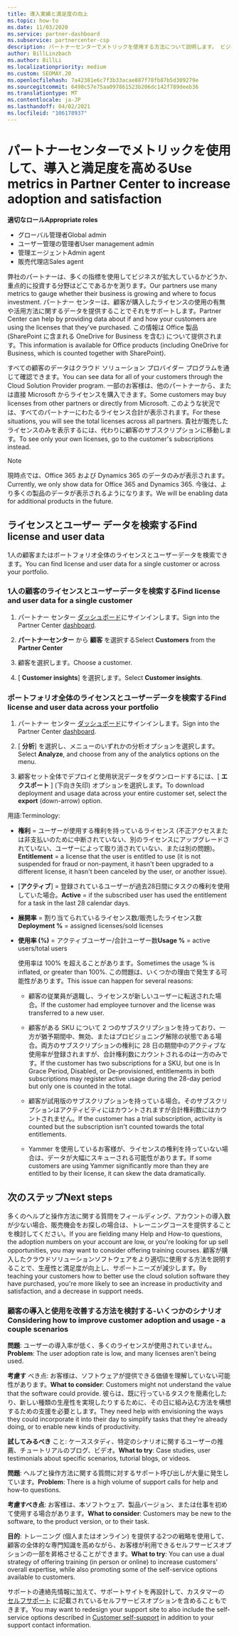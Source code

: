 ```yaml
---
title: 導入実績と満足度の向上
ms.topic: how-to
ms.date: 11/03/2020
ms.service: partner-dashboard
ms.subservice: partnercenter-csp
description: パートナーセンターでメトリックを使用する方法について説明します。 ビジネスが成長しているかどうか、顧客がライセンスをどのように使用しているか、および投資に焦点を当てる場所をメトリックで示すことができます。
author: BillLinzbach
ms.author: BillLi
ms.localizationpriority: medium
ms.custom: SEOMAY.20
ms.openlocfilehash: 7a42381e6c7f3b33acae887f78fb87b5d309279e
ms.sourcegitcommit: 6498c57e75aa097861523b206dc142f789deeb36
ms.translationtype: MT
ms.contentlocale: ja-JP
ms.lasthandoff: 04/02/2021
ms.locfileid: "106178937"
---
```

# <a name="use-metrics-in-partner-center-to-increase-adoption-and-satisfaction"></a><span data-ttu-id="b28bb-104">パートナーセンターでメトリックを使用して、導入と満足度を高める</span><span class="sxs-lookup"><span data-stu-id="b28bb-104">Use metrics in Partner Center to increase adoption and satisfaction</span></span>

<span data-ttu-id="b28bb-105">**適切なロール**</span><span class="sxs-lookup"><span data-stu-id="b28bb-105">**Appropriate roles**</span></span>

- <span data-ttu-id="b28bb-106">グローバル管理者</span><span class="sxs-lookup"><span data-stu-id="b28bb-106">Global admin</span></span>
- <span data-ttu-id="b28bb-107">ユーザー管理の管理者</span><span class="sxs-lookup"><span data-stu-id="b28bb-107">User management admin</span></span>
- <span data-ttu-id="b28bb-108">管理エージェント</span><span class="sxs-lookup"><span data-stu-id="b28bb-108">Admin agent</span></span>
- <span data-ttu-id="b28bb-109">販売代理店</span><span class="sxs-lookup"><span data-stu-id="b28bb-109">Sales agent</span></span>

<span data-ttu-id="b28bb-110">弊社のパートナーは、多くの指標を使用してビジネスが拡大しているかどうか、重点的に投資する分野はどこであるかを測ります。</span><span class="sxs-lookup"><span data-stu-id="b28bb-110">Our partners use many metrics to gauge whether their business is growing and where to focus investment.</span></span> <span data-ttu-id="b28bb-111">パートナー センターは、顧客が購入したライセンスの使用の有無や活用方法に関するデータを提供することでそれをサポートします。</span><span class="sxs-lookup"><span data-stu-id="b28bb-111">Partner Center can help by providing data about if and how your customers are using the licenses that they've purchased.</span></span> <span data-ttu-id="b28bb-112">この情報は Office 製品 (SharePoint に含まれる OneDrive for Business を含む) について提供されます。</span><span class="sxs-lookup"><span data-stu-id="b28bb-112">This information is available for Office products (including OneDrive for Business, which is counted together with SharePoint).</span></span>

<span data-ttu-id="b28bb-113">すべての顧客のデータはクラウド ソリューション プロバイダー プログラムを通じて確認できます。</span><span class="sxs-lookup"><span data-stu-id="b28bb-113">You can see data for all of your customers through the Cloud Solution Provider program.</span></span> <span data-ttu-id="b28bb-114">一部のお客様は、他のパートナーから、または直接 Microsoft からライセンスを購入できます。</span><span class="sxs-lookup"><span data-stu-id="b28bb-114">Some customers may buy licenses from other partners or directly from Microsoft.</span></span> <span data-ttu-id="b28bb-115">このような状況では、すべてのパートナーにわたるライセンス合計が表示されます。</span><span class="sxs-lookup"><span data-stu-id="b28bb-115">For these situations, you will see the total licenses across all partners.</span></span> <span data-ttu-id="b28bb-116">貴社が販売したライセンスのみを表示するには、代わりに顧客のサブスクリプションに移動します。</span><span class="sxs-lookup"><span data-stu-id="b28bb-116">To see only your own licenses, go to the customer's subscriptions instead.</span></span>

> [!NOTE]  
> <span data-ttu-id="b28bb-117">現時点では、Office 365 および Dynamics 365 のデータのみが表示されます。</span><span class="sxs-lookup"><span data-stu-id="b28bb-117">Currently, we only show data for Office 365 and Dynamics 365.</span></span> <span data-ttu-id="b28bb-118">今後は、より多くの製品のデータが表示されるようになります。</span><span class="sxs-lookup"><span data-stu-id="b28bb-118">We will be enabling data for additional products in the future.</span></span>

## <a name="find-license-and-user-data"></a><span data-ttu-id="b28bb-119">ライセンスとユーザー データを検索する</span><span class="sxs-lookup"><span data-stu-id="b28bb-119">Find license and user data</span></span>

<span data-ttu-id="b28bb-120">1人の顧客またはポートフォリオ全体のライセンスとユーザーデータを検索できます。</span><span class="sxs-lookup"><span data-stu-id="b28bb-120">You can find license and user data for a single customer or across your portfolio.</span></span>

### <a name="find-license-and-user-data-for-a-single-customer"></a><span data-ttu-id="b28bb-121">1人の顧客のライセンスとユーザーデータを検索する</span><span class="sxs-lookup"><span data-stu-id="b28bb-121">Find license and user data for a single customer</span></span>

1. <span data-ttu-id="b28bb-122">パートナー センター [ダッシュボード](https://partner.microsoft.com/dashboard)にサインインします。</span><span class="sxs-lookup"><span data-stu-id="b28bb-122">Sign into the Partner Center [dashboard](https://partner.microsoft.com/dashboard).</span></span>

2. <span data-ttu-id="b28bb-123">**パートナーセンター** から **顧客** を選択する</span><span class="sxs-lookup"><span data-stu-id="b28bb-123">Select **Customers** from the **Partner Center**</span></span>

3. <span data-ttu-id="b28bb-124">顧客を選択します。</span><span class="sxs-lookup"><span data-stu-id="b28bb-124">Choose a customer.</span></span>

4. <span data-ttu-id="b28bb-125">[ **Customer insights**] を選択します。</span><span class="sxs-lookup"><span data-stu-id="b28bb-125">Select **Customer insights**.</span></span>

### <a name="find-license-and-user-data-across-your-portfolio"></a><span data-ttu-id="b28bb-126">ポートフォリオ全体のライセンスとユーザーデータを検索する</span><span class="sxs-lookup"><span data-stu-id="b28bb-126">Find license and user data across your portfolio</span></span>

1. <span data-ttu-id="b28bb-127">パートナー センター [ダッシュボード](https://partner.microsoft.com/dashboard)にサインインします。</span><span class="sxs-lookup"><span data-stu-id="b28bb-127">Sign into the Partner Center [dashboard](https://partner.microsoft.com/dashboard).</span></span>

2. <span data-ttu-id="b28bb-128">[ **分析**] を選択し、メニューのいずれかの分析オプションを選択します。</span><span class="sxs-lookup"><span data-stu-id="b28bb-128">Select **Analyze**, and choose from any of the analytics options on the menu.</span></span>

3. <span data-ttu-id="b28bb-129">顧客セット全体でデプロイと使用状況データをダウンロードするには、[ **エクスポート** ] (下向き矢印) オプションを選択します。</span><span class="sxs-lookup"><span data-stu-id="b28bb-129">To download deployment and usage data across your entire customer set, select the **export** (down-arrow) option.</span></span>

<span data-ttu-id="b28bb-130">用語:</span><span class="sxs-lookup"><span data-stu-id="b28bb-130">Terminology:</span></span>

- <span data-ttu-id="b28bb-131">**権利** = ユーザーが使用する権利を持っているライセンス (不正アクセスまたは非支払いのために中断されていない、別のライセンスにアップグレードされていない、ユーザーによって取り消されていない、または別の問題)。</span><span class="sxs-lookup"><span data-stu-id="b28bb-131">**Entitlement** = a license that the user is entitled to use (it is not suspended for fraud or non-payment, it hasn't been upgraded to a different license, it hasn't been canceled by the user, or another issue).</span></span>

- <span data-ttu-id="b28bb-132">[**アクティブ**] = 登録されているユーザーが過去28日間にタスクの権利を使用していた場合。</span><span class="sxs-lookup"><span data-stu-id="b28bb-132">**Active** = if the subscribed user has used the entitlement for a task in the last 28 calendar days.</span></span>

- <span data-ttu-id="b28bb-133">**展開率** = 割り当てられているライセンス数/販売したライセンス数</span><span class="sxs-lookup"><span data-stu-id="b28bb-133">**Deployment %** = assigned licenses/sold licenses</span></span>

- <span data-ttu-id="b28bb-134">**使用率 (%)** = アクティブユーザー/合計ユーザー数</span><span class="sxs-lookup"><span data-stu-id="b28bb-134">**Usage %** = active users/total users</span></span>

   <span data-ttu-id="b28bb-135">使用率は 100% を超えることがあります。</span><span class="sxs-lookup"><span data-stu-id="b28bb-135">Sometimes the usage % is inflated, or greater than 100%.</span></span> <span data-ttu-id="b28bb-136">この問題は、いくつかの理由で発生する可能性があります。</span><span class="sxs-lookup"><span data-stu-id="b28bb-136">This issue can happen for several reasons:</span></span>

  - <span data-ttu-id="b28bb-137">顧客の従業員が退職し、ライセンスが新しいユーザーに転送された場合。</span><span class="sxs-lookup"><span data-stu-id="b28bb-137">If the customer had employee turnover and the license was transferred to a new user.</span></span>

  - <span data-ttu-id="b28bb-138">顧客がある SKU について 2 つのサブスクリプションを持っており、一方が猶予期間中、無効、またはプロビジョニング解除の状態である場合。両方のサブスクリプションの権利に 28 日の期間中のアクティブな使用率が登録されますが、合計権利数にカウントされるのは一方のみです。</span><span class="sxs-lookup"><span data-stu-id="b28bb-138">If the customer has two subscriptions for a SKU, but one is In Grace Period, Disabled, or De-provisioned, entitlements in both subscriptions may register active usage during the 28-day period but only one is counted in the total.</span></span>

  - <span data-ttu-id="b28bb-139">顧客が試用版のサブスクリプションを持っている場合。そのサブスクリプションはアクティビティにはカウントされますが合計権利数にはカウントされません。</span><span class="sxs-lookup"><span data-stu-id="b28bb-139">If the customer has a trial subscription, activity is counted but the subscription isn't counted towards the total entitlements.</span></span>

  - <span data-ttu-id="b28bb-140">Yammer を使用しているお客様が、ライセンスの権利を持っていない場合は、データが大幅にスキューされる可能性があります。</span><span class="sxs-lookup"><span data-stu-id="b28bb-140">If some customers are using Yammer significantly more than they are entitled to by their license, it can skew the data dramatically.</span></span>

## <a name="next-steps"></a><span data-ttu-id="b28bb-141">次のステップ</span><span class="sxs-lookup"><span data-stu-id="b28bb-141">Next steps</span></span>

<span data-ttu-id="b28bb-142">多くのヘルプと操作方法に関する質問をフィールディング、アカウントの導入数が少ない場合、販売機会をお探しの場合は、トレーニングコースを提供することを検討してください。</span><span class="sxs-lookup"><span data-stu-id="b28bb-142">If you are fielding many Help and How-to questions, the adoption numbers on your account are low, or you're looking for up sell opportunities, you may want to consider offering training courses.</span></span> <span data-ttu-id="b28bb-143">顧客が購入したクラウドソリューションソフトウェアをより適切に使用する方法を説明することで、生産性と満足度が向上し、サポートニーズが減少します。</span><span class="sxs-lookup"><span data-stu-id="b28bb-143">By teaching your customers how to better use the cloud solution software they have purchased, you're more likely to see an increase in productivity and satisfaction, and a decrease in support needs.</span></span>

### <a name="considering-how-to-improve-customer-adoption-and-usage---a-couple-scenarios"></a><span data-ttu-id="b28bb-144">顧客の導入と使用を改善する方法を検討する-いくつかのシナリオ</span><span class="sxs-lookup"><span data-stu-id="b28bb-144">Considering how to improve customer adoption and usage - a couple scenarios</span></span>

<span data-ttu-id="b28bb-145">**問題**: ユーザーの導入率が低く、多くのライセンスが使用されていません。</span><span class="sxs-lookup"><span data-stu-id="b28bb-145">**Problem**: The user adoption rate is low, and many licenses aren't being used.</span></span>

<span data-ttu-id="b28bb-146">**考慮す** べき点: お客様は、ソフトウェアが提供できる価値を理解していない可能性があります。</span><span class="sxs-lookup"><span data-stu-id="b28bb-146">**What to consider**: Customers might not understand the value that the software could provide.</span></span> <span data-ttu-id="b28bb-147">彼らは、既に行っているタスクを簡素化したり、新しい種類の生産性を実現したりするために、その日に組み込む方法を構想するための支援を必要とします。</span><span class="sxs-lookup"><span data-stu-id="b28bb-147">They need help with envisioning the ways they could incorporate it into their day to simplify tasks that they're already doing, or to enable new kinds of productivity.</span></span>

<span data-ttu-id="b28bb-148">**試してみるべき** こと: ケーススタディ、特定のシナリオに関するユーザーの推薦、チュートリアルのブログ、ビデオ。</span><span class="sxs-lookup"><span data-stu-id="b28bb-148">**What to try**: Case studies, user testimonials about specific scenarios, tutorial blogs, or videos.</span></span>

<span data-ttu-id="b28bb-149">**問題**: ヘルプと操作方法に関する質問に対するサポート呼び出しが大量に発生しています。</span><span class="sxs-lookup"><span data-stu-id="b28bb-149">**Problem**: There is a high volume of support calls for help and how-to questions.</span></span>

<span data-ttu-id="b28bb-150">**考慮すべき点**: お客様は、本ソフトウェア、製品バージョン、または仕事を初めて使用する場合があります。</span><span class="sxs-lookup"><span data-stu-id="b28bb-150">**What to consider**: Customers may be new to the software, to the product version, or to their task.</span></span>

<span data-ttu-id="b28bb-151">**目的**: トレーニング (個人またはオンライン) を提供する2つの戦略を使用して、顧客の全体的な専門知識を高めながら、お客様が利用できるセルフサービスオプションの一部を昇格させることができます。</span><span class="sxs-lookup"><span data-stu-id="b28bb-151">**What to try**: You can use a dual strategy of offering training (in person or online) to increase customers' overall expertise, while also promoting some of the self-service options available to customers.</span></span>

<span data-ttu-id="b28bb-152">サポートの連絡先情報に加えて、サポートサイトを再設計して、カスタマーの [セルフサポート](customer-self-support.md) に記載されているセルフサービスオプションを含めることもできます。</span><span class="sxs-lookup"><span data-stu-id="b28bb-152">You may want to redesign your support site to also include the self-service options described in [Customer self-support](customer-self-support.md) in addition to your support contact information.</span></span>


